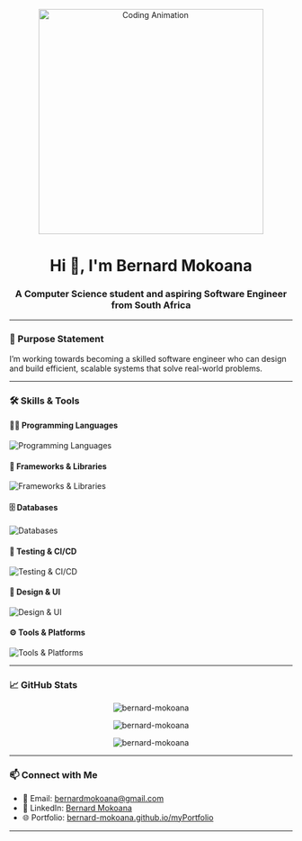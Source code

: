 <p align="center">
  <img src="https://media.giphy.com/media/qgQUggAC3Pfv687qPC/giphy.gif" alt="Coding Animation" width="400"/>
</p>

<h1 align="center">Hi 👋, I'm Bernard Mokoana</h1>
<h3 align="center">A Computer Science student and aspiring Software Engineer from South Africa</h3>

---

### 🚀 Purpose Statement

I’m working towards becoming a skilled software engineer who can design and build efficient, scalable systems that solve real-world problems.

---

### 🛠️ Skills & Tools

#### 👨‍💻 Programming Languages
<p>
  <img src="https://skillicons.dev/icons?i=java,python,cpp,js,html,css" alt="Programming Languages"/>
</p>

#### 🧰 Frameworks & Libraries
<p>
  <img src="https://skillicons.dev/icons?i=nodejs,express,react,redux" alt="Frameworks & Libraries"/>
</p>

#### 🗄️ Databases
<p>
  <img src="https://skillicons.dev/icons?i=mysql,postgres,mongodb,sqlite,firebase" alt="Databases"/>
</p>

#### 🧪 Testing & CI/CD
<p>
  <img src="https://skillicons.dev/icons?i=jest,postman" alt="Testing & CI/CD"/>
</p>

#### 🎨 Design & UI
<p>
  <img src="https://skillicons.dev/icons?i=figma,photoshop,canva" alt="Design & UI"/>
</p>

#### ⚙️ Tools & Platforms
<p>
  <img src="https://skillicons.dev/icons?i=git,github,androidstudio,linux,nginx,heroku,render" alt="Tools & Platforms"/>
</p>

---

### 📈 GitHub Stats

<p align="center">
  <img src="https://github-readme-stats.vercel.app/api?username=bernard-mokoana&show_icons=true&theme=github_dark&locale=en" alt="bernard-mokoana" />
</p>

<p align="center">
  <img src="https://github-readme-stats.vercel.app/api/top-langs/?username=bernard-mokoana&layout=compact&theme=github_dark" alt="bernard-mokoana" />
</p>

<p align="center">
  <img src="https://github-readme-streak-stats.herokuapp.com/?user=bernard-mokoana&theme=github-dark-blue" alt="bernard-mokoana" />
</p>

---

### 📫 Connect with Me

- 📧 Email: [bernardmokoana@gmail.com](mailto:bernardmokoana@gmail.com)
- 💼 LinkedIn: [Bernard Mokoana](https://linkedin.com/in/bernard-mokoana)
- 🌐 Portfolio: [bernard-mokoana.github.io/myPortfolio](https://bernard-mokoana.github.io/myPortfolio/)

---
